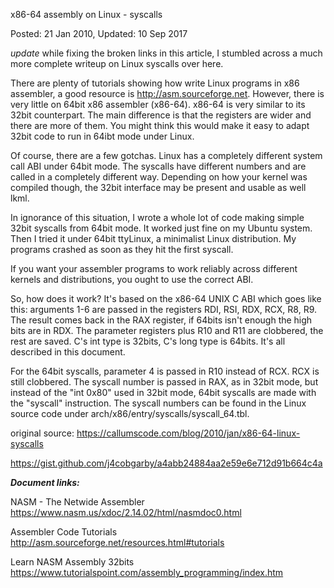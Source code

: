 x86-64 assembly on Linux - syscalls

Posted: 21 Jan 2010, Updated: 10 Sep 2017

*update* while fixing the broken links in this article, I stumbled across a much more complete writeup on Linux syscalls over here.

There are plenty of tutorials showing how write Linux programs in x86 assembler, a good resource is http://asm.sourceforge.net. However, there is very little on 64bit x86 assembler (x86-64). x86-64 is very similar to its 32bit counterpart. The main difference is that the registers are wider and there are more of them. You might think this would make it easy to adapt 32bit code to run in 64ibt mode under Linux.

Of course, there are a few gotchas. Linux has a completely different system call ABI under 64bit mode. The syscalls have different numbers and are called in a completely different way. Depending on how your kernel was compiled though, the 32bit interface may be present and usable as well lkml.

In ignorance of this situation, I wrote a whole lot of code making simple 32bit syscalls from 64bit mode. It worked just fine on my Ubuntu system. Then I tried it under 64bit ttyLinux, a minimalist Linux distribution. My programs crashed as soon as they hit the first syscall.

If you want your assembler programs to work reliably across different kernels and distributions, you ought to use the correct ABI.

So, how does it work? It's based on the x86-64 UNIX C ABI which goes like this: arguments 1-6 are passed in the registers RDI, RSI, RDX, RCX, R8, R9. The result comes back in the RAX register, if 64bits isn't enough the high bits are in RDX. The parameter registers plus R10 and R11 are clobbered, the rest are saved. C's int type is 32bits, C's long type is 64bits. It's all described in this document.

For the 64bit syscalls, parameter 4 is passed in R10 instead of RCX. RCX is still clobbered. The syscall number is passed in RAX, as in 32bit mode, but instead of the "int 0x80" used in 32bit mode, 64bit syscalls are made with the "syscall" instruction. The syscall numbers can be found in the Linux source code under arch/x86/entry/syscalls/syscall_64.tbl.

original source: https://callumscode.com/blog/2010/jan/x86-64-linux-syscalls
   
   https://gist.github.com/j4cobgarby/a4abb24884aa2e59e6e712d91b664c4a

***Document links:***

NASM - The Netwide Assembler  https://www.nasm.us/xdoc/2.14.02/html/nasmdoc0.html

Assembler Code Tutorials  http://asm.sourceforge.net/resources.html#tutorials

Learn NASM Assembly 32bits https://www.tutorialspoint.com/assembly_programming/index.htm
